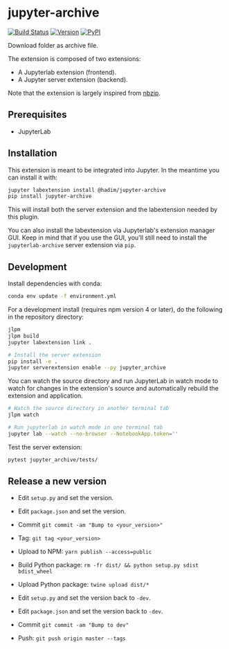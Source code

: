# jupyter-archive

[![Build Status](https://travis-ci.com/hadim/jupyter-archive.svg?branch=master)](https://travis-ci.com/hadim/jupyter-archive)
[![Version](https://img.shields.io/npm/v/@hadim/jupyter-archive.svg)](https://www.npmjs.com/package/@hadim/jupyter-archive)
[![PyPI](https://img.shields.io/pypi/v/jupyter-archive)](https://pypi.org/project/jupyter-archive/)

Download folder as archive file.

The extension is composed of two extensions:

- A Jupyterlab extension (frontend).
- A Jupyter server extension (backend).

Note that the extension is largely inspired from [nbzip](https://github.com/data-8/nbzip).

## Prerequisites

- JupyterLab

## Installation

This extension is meant to be integrated into Jupyter. In the meantime you can install it with:

```bash
jupyter labextension install @hadim/jupyter-archive
pip install jupyter-archive
```

This will install both the server extension and the labextension needed by this plugin.

You can also install the labextension via Jupyterlab's extension manager GUI. Keep in mind that if you use the GUI, you'll still need to install the `jupyterlab-archive` server extension via `pip`.

## Development

Install dependencies with conda:

```bash
conda env update -f environment.yml
```

For a development install (requires npm version 4 or later), do the following in the repository directory:

```bash
jlpm
jlpm build
jupyter labextension link .

# Install the server extension
pip install -e .
jupyter serverextension enable --py jupyter_archive
```

You can watch the source directory and run JupyterLab in watch mode to watch for changes in the extension's source and automatically rebuild the extension and application.

```bash
# Watch the source directory in another terminal tab
jlpm watch

# Run jupyterlab in watch mode in one terminal tab
jupyter lab --watch --no-browser --NotebookApp.token=''
```

Test the server extension:

```bash
pytest jupyter_archive/tests/
```

## Release a new version

- Edit `setup.py` and set the version.
- Edit `package.json` and set the version.
- Commit `git commit -am "Bump to <your_version>"`
- Tag: `git tag <your_version>`
- Upload to NPM: `yarn publish --access=public`
- Build Python package: `rm -fr dist/ && python setup.py sdist bdist_wheel`
- Upload Python package: `twine upload dist/*`

- Edit `setup.py` and set the version back to `-dev`.
- Edit `package.json` and set the version back to `-dev`.
- Commit `git commit -am "Bump to dev"`
- Push: `git push origin master --tags`

